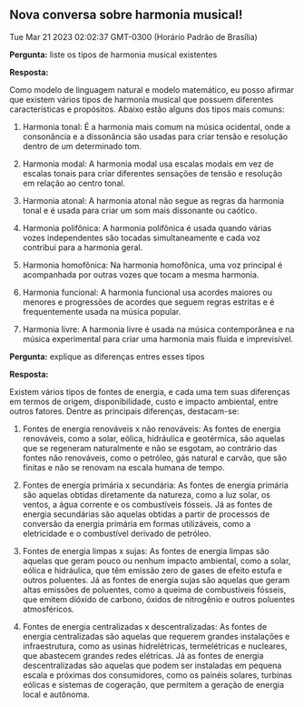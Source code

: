 
## Nova conversa sobre harmonia musical!
Tue Mar 21 2023 02:02:37 GMT-0300 (Horário Padrão de Brasília)

**Pergunta:** liste os tipos de harmonia musical existentes

**Resposta:** 

Como modelo de linguagem natural e modelo matemático, eu posso afirmar que existem vários tipos de harmonia musical que possuem diferentes características e propósitos. Abaixo estão alguns dos tipos mais comuns:

1. Harmonia tonal: É a harmonia mais comum na música ocidental, onde a consonância e a dissonância são usadas para criar tensão e resolução dentro de um determinado tom.

2. Harmonia modal: A harmonia modal usa escalas modais em vez de escalas tonais para criar diferentes sensações de tensão e resolução em relação ao centro tonal.

3. Harmonia atonal: A harmonia atonal não segue as regras da harmonia tonal e é usada para criar um som mais dissonante ou caótico.

4. Harmonia polifônica: A harmonia polifônica é usada quando várias vozes independentes são tocadas simultaneamente e cada voz contribui para a harmonia geral.

5. Harmonia homofônica: Na harmonia homofônica, uma voz principal é acompanhada por outras vozes que tocam a mesma harmonia.

6. Harmonia funcional: A harmonia funcional usa acordes maiores ou menores e progressões de acordes que seguem regras estritas e é frequentemente usada na música popular.

7. Harmonia livre: A harmonia livre é usada na música contemporânea e na música experimental para criar uma harmonia mais fluida e imprevisível.

**Pergunta:** explique as diferenças entres esses tipos

**Resposta:** 

Existem vários tipos de fontes de energia, e cada uma tem suas diferenças em termos de origem, disponibilidade, custo e impacto ambiental, entre outros fatores. Dentre as principais diferenças, destacam-se:

1. Fontes de energia renováveis x não renováveis: As fontes de energia renováveis, como a solar, eólica, hidráulica e geotérmica, são aquelas que se regeneram naturalmente e não se esgotam, ao contrário das fontes não renováveis, como o petróleo, gás natural e carvão, que são finitas e não se renovam na escala humana de tempo.

2. Fontes de energia primária x secundária: As fontes de energia primária são aquelas obtidas diretamente da natureza, como a luz solar, os ventos, a água corrente e os combustíveis fósseis. Já as fontes de energia secundárias são aquelas obtidas a partir de processos de conversão da energia primária em formas utilizáveis, como a eletricidade e o combustível derivado de petróleo.

3. Fontes de energia limpas x sujas: As fontes de energia limpas são aquelas que geram pouco ou nenhum impacto ambiental, como a solar, eólica e hidráulica, que têm emissão zero de gases de efeito estufa e outros poluentes. Já as fontes de energia sujas são aquelas que geram altas emissões de poluentes, como a queima de combustíveis fósseis, que emitem dióxido de carbono, óxidos de nitrogênio e outros poluentes atmosféricos.

4. Fontes de energia centralizadas x descentralizadas: As fontes de energia centralizadas são aquelas que requerem grandes instalações e infraestrutura, como as usinas hidrelétricas, termelétricas e nucleares, que abastecem grandes redes elétricas. Já as fontes de energia descentralizadas são aquelas que podem ser instaladas em pequena escala e próximas dos consumidores, como os painéis solares, turbinas eólicas e sistemas de cogeração, que permitem a geração de energia local e autônoma.

